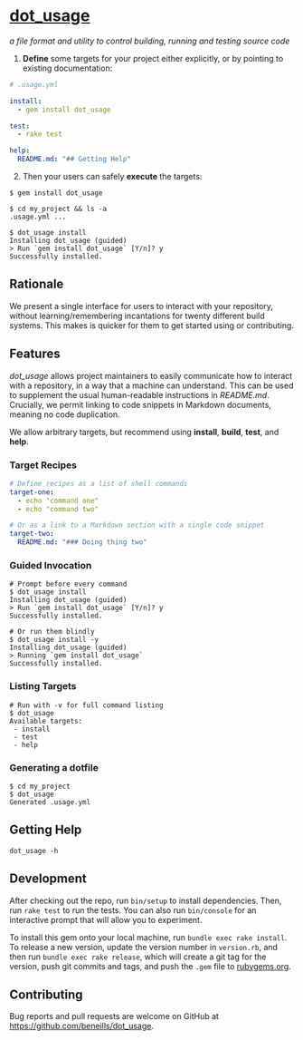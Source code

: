 # [dot_usage](https://beneills.github.io/dot_usage/)

_a file format and utility to control building, running and testing source code_

1) __Define__ some targets for your project either explicitly, or by pointing to existing documentation:

```yaml
# .usage.yml

install:
  - gem install dot_usage

test:
  - rake test

help:
  README.md: "## Getting Help"
```

2) Then your users can safely __execute__ the targets:

```shell
$ gem install dot_usage

$ cd my_project && ls -a
.usage.yml ...

$ dot_usage install
Installing dot_usage (guided)
> Run `gem install dot_usage` [Y/n]? y
Successfully installed.
```

## Rationale

We present a single interface for users to interact with your repository, without learning/remembering incantations for twenty different build systems.  This makes is quicker for them to get started using or contributing.

## Features

*dot_usage* allows project maintainers to easily communicate how to interact with a repository, in a way that a machine can understand.  This can be used to supplement the usual human-readable instructions in _README.md_.  Crucially, we permit linking to code snippets in Markdown documents, meaning no code duplication.

We allow arbitrary targets, but recommend using __install__, __build__, __test__, and __help__.

### Target Recipes
```yaml
# Define recipes as a list of shell commands
target-one:
  - echo "command one"
  - echo "command two"

# Or as a link to a Markdown section with a single code snippet
target-two:
  README.md: "### Doing thing two"
```

### Guided Invocation
```shell
# Prompt before every command
$ dot_usage install
Installing dot_usage (guided)
> Run `gem install dot_usage` [Y/n]? y
Successfully installed.

# Or run them blindly
$ dot_usage install -y
Installing dot_usage (guided)
> Running `gem install dot_usage`
Successfully installed.
```

### Listing Targets
```
# Run with -v for full command listing
$ dot_usage
Available targets:
 - install
 - test
 - help
```

### Generating a dotfile
```
$ cd my_project
$ dot_usage
Generated .usage.yml
```

## Getting Help

```shell
dot_usage -h
```

## Development

After checking out the repo, run `bin/setup` to install dependencies. Then, run `rake test` to run the tests. You can also run `bin/console` for an interactive prompt that will allow you to experiment.

To install this gem onto your local machine, run `bundle exec rake install`. To release a new version, update the version number in `version.rb`, and then run `bundle exec rake release`, which will create a git tag for the version, push git commits and tags, and push the `.gem` file to [rubygems.org](https://rubygems.org).

## Contributing

Bug reports and pull requests are welcome on GitHub at https://github.com/beneills/dot_usage.
